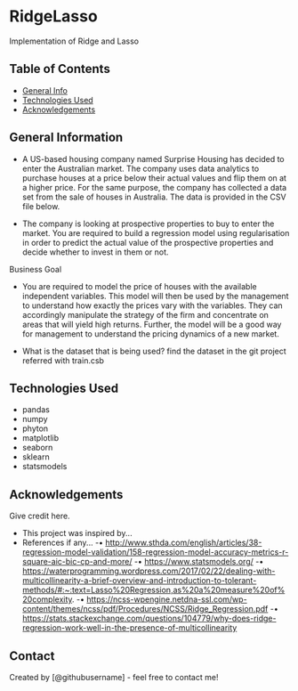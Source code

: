 # RidgeLasso
Implementation of Ridge and Lasso

## Table of Contents
* [General Info](#general-information)
* [Technologies Used](#technologies-used)
* [Acknowledgements](#acknowledgements)

<!-- You can include any other section that is pertinent to your problem -->

## General Information
- A US-based housing company named Surprise Housing has decided to enter the Australian market. The company uses data analytics to purchase houses at a price below their actual values and flip them on at a higher price. For the same purpose, the company has collected a data set from the sale of houses in Australia. The data is provided in the CSV file below.

- The company is looking at prospective properties to buy to enter the market. You are required to build a regression model using regularisation in order to predict the actual value of the prospective properties and decide whether to invest in them or not.


Business Goal 

- You are required to model the price of houses with the available independent variables. This model will then be used by the management to understand how exactly the prices vary with the variables. They can accordingly manipulate the strategy of the firm and concentrate on areas that will yield high returns. Further, the model will be a good way for management to understand the pricing dynamics of a new market.

- What is the dataset that is being used?
find the dataset in the git project referred with train.csb


## Technologies Used
- pandas
- numpy
- phyton
- matplotlib
- seaborn
- sklearn
- statsmodels

<!-- As the libraries versions keep on changing, it is recommended to mention the version of library used in this project -->

## Acknowledgements
Give credit here.
- This project was inspired by...
- References if any...
-•	http://www.sthda.com/english/articles/38-regression-model-validation/158-regression-model-accuracy-metrics-r-square-aic-bic-cp-and-more/
-•	https://www.statsmodels.org/
-•	https://waterprogramming.wordpress.com/2017/02/22/dealing-with-multicollinearity-a-brief-overview-and-introduction-to-tolerant-methods/#:~:text=Lasso%20Regression,as%20a%20measure%20of%20complexity.
-•	https://ncss-wpengine.netdna-ssl.com/wp-content/themes/ncss/pdf/Procedures/NCSS/Ridge_Regression.pdf
-•	https://stats.stackexchange.com/questions/104779/why-does-ridge-regression-work-well-in-the-presence-of-multicollinearity


## Contact
Created by [@githubusername] - feel free to contact me!


<!-- You don't have to include all sections - just the one's relevant to your project -->
